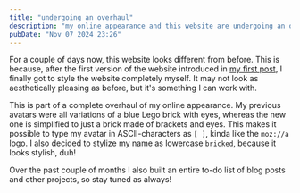 ```yaml
---
title: "undergoing an overhaul"
description: "my online appearance and this website are undergoing an overhaul. here's what's new."
pubDate: "Nov 07 2024 23:26"
---
```


For a couple of days now, this website looks different from before. This is because, after the first version of the website introduced in [my first post](./welcome-to-my-blog), I finally got to style the website completely myself. It may not look as aesthetically pleasing as before, but it's something I can work with.

This is part of a complete overhaul of my online appearance. My previous avatars were all variations of a blue Lego brick with eyes, whereas the new one is simplified to just a brick made of brackets and eyes. This makes it possible to type my avatar in ASCII-characters as `[ ]`, kinda like the `moz://a` logo. I also decided to stylize my name as lowercase `bricked`, because it looks stylish, duh!

Over the past couple of months I also built an entire to-do list of blog posts and other projects, so stay tuned as always!
